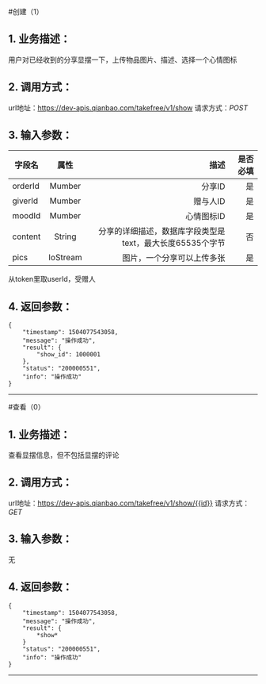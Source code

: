 #创建（1）
## 1. 业务描述：
用户对已经收到的分享显摆一下，上传物品图片、描述、选择一个心情图标

## 2. 调用方式：
url地址：https://dev-apis.qianbao.com/takefree/v1/show
请求方式：*POST*

## 3. 输入参数：
|字段名|属性|描述|是否必填|
|---------|:------:|------:|------------:|
|orderId|Mumber|分享ID|是|
|giverId|Mumber|赠与人ID|是|
|moodId|Mumber|心情图标ID|是|
|content|String|分享的详细描述，数据库字段类型是text，最大长度65535个字节|否|
|pics|IoStream|图片，一个分享可以上传多张|是|
从token里取userId，受赠人

## 4. 返回参数：
```
{
    "timestamp": 1504077543058,
    "message": "操作成功",
    "result": {
        "show_id": 1000001
    },
    "status": "200000551",
    "info": "操作成功"
}
```
***

#查看（0）
## 1. 业务描述：
查看显摆信息，但不包括显摆的评论

## 2. 调用方式：
url地址：https://dev-apis.qianbao.com/takefree/v1/show/{{id}}
请求方式：*GET*

## 3. 输入参数：
无

## 4. 返回参数：
```
{
    "timestamp": 1504077543058,
    "message": "操作成功",
    "result": {
        *show*
    }
    "status": "200000551",
    "info": "操作成功"
}
```
***